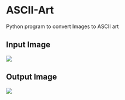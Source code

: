 # ASCII-Art
Python program to convert Images to ASCII art





## Input Image
<img src="https://raw.githubusercontent.com/akashraj97/ASCII-Art/master/dog.png">


## Output Image

<img src="https://raw.githubusercontent.com/akashraj97/ASCII-Art/master/ascii_art.jpeg">
